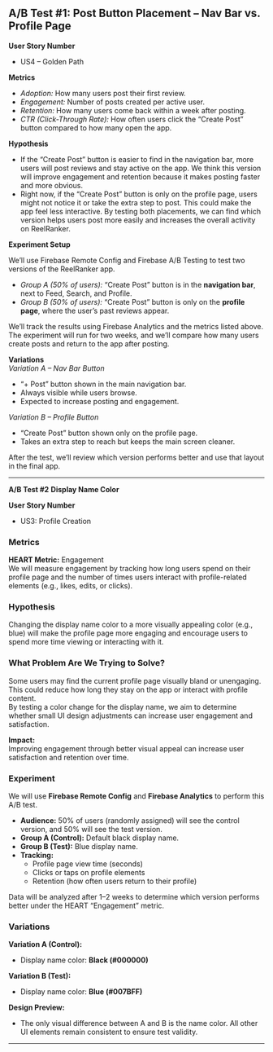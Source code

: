 ## A/B Test #1: **Post Button Placement – Nav Bar vs. Profile Page**

**User Story Number**
- US4 – Golden Path

**Metrics**
- *Adoption:* How many users post their first review.  
- *Engagement:* Number of posts created per active user.  
- *Retention:* How many users come back within a week after posting.  
- *CTR (Click-Through Rate):* How often users click the “Create Post” button compared to how many open the app.  

**Hypothesis**  
- If the “Create Post” button is easier to find in the navigation bar, more users will post reviews and stay active on the app. We think this version will improve engagement and retention because it makes posting faster and more obvious.
- Right now, if the “Create Post” button is only on the profile page, users might not notice it or take the extra step to post. This could make the app feel less interactive. By testing both placements, we can find which version helps users post more easily and increases the overall activity on ReelRanker.

**Experiment Setup**

We’ll use Firebase Remote Config and Firebase A/B Testing to test two versions of the ReelRanker app.
- *Group A (50% of users):* “Create Post” button is in the **navigation bar**, next to Feed, Search, and Profile.  
- *Group B (50% of users):* “Create Post” button is only on the **profile page**, where the user’s past reviews appear.  

We’ll track the results using Firebase Analytics and the metrics listed above. The experiment will run for two weeks, and we’ll compare how many users create posts and return to the app after posting.

**Variations**  
*Variation A – Nav Bar Button*
- “+ Post” button shown in the main navigation bar.  
- Always visible while users browse.  
- Expected to increase posting and engagement.  

*Variation B – Profile Button*  
- “Create Post” button shown only on the profile page.  
- Takes an extra step to reach but keeps the main screen cleaner.  

After the test, we’ll review which version performs better and use that layout in the final app.

---

**A/B Test #2**
**Display Name Color**

**User Story Number**
- US3: Profile Creation

### Metrics
**HEART Metric:** Engagement  
We will measure engagement by tracking how long users spend on their profile page and the number of times users interact with profile-related elements (e.g., likes, edits, or clicks).  


### Hypothesis
Changing the display name color to a more visually appealing color (e.g., blue) will make the profile page more engaging and encourage users to spend more time viewing or interacting with it.  

### What Problem Are We Trying to Solve?
Some users may find the current profile page visually bland or unengaging. This could reduce how long they stay on the app or interact with profile content.  
By testing a color change for the display name, we aim to determine whether small UI design adjustments can increase user engagement and satisfaction.  

**Impact:**  
Improving engagement through better visual appeal can increase user satisfaction and retention over time.

### Experiment
We will use **Firebase Remote Config** and **Firebase Analytics** to perform this A/B test.

- **Audience:** 50% of users (randomly assigned) will see the control version, and 50% will see the test version.  
- **Group A (Control):** Default black display name.  
- **Group B (Test):** Blue display name.  
- **Tracking:**  
  - Profile page view time (seconds)  
  - Clicks or taps on profile elements  
  - Retention (how often users return to their profile)  

Data will be analyzed after 1–2 weeks to determine which version performs better under the HEART “Engagement” metric.

### Variations
**Variation A (Control):**
- Display name color: **Black (#000000)**  

**Variation B (Test):**
- Display name color: **Blue (#007BFF)**  

**Design Preview:**
- The only visual difference between A and B is the name color. All other UI elements remain consistent to ensure test validity.

---


